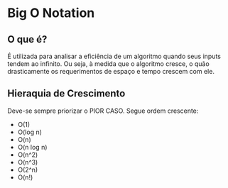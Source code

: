 # Big O Notation

## O que é?

É utilizada para analisar a eficiência de um algoritmo quando seus inputs tendem ao infinito. Ou seja, à medida que o algoritmo cresce, o quão drasticamente os requerimentos de espaço e tempo crescem com ele.

## Hieraquia de Crescimento

Deve-se sempre priorizar o PIOR CASO. Segue ordem crescente:

- O(1)
- O(log n)
- O(n)
- O(n log n)
- O(n^2)
- O(n^3)
- O(2^n)
- O(n!)
